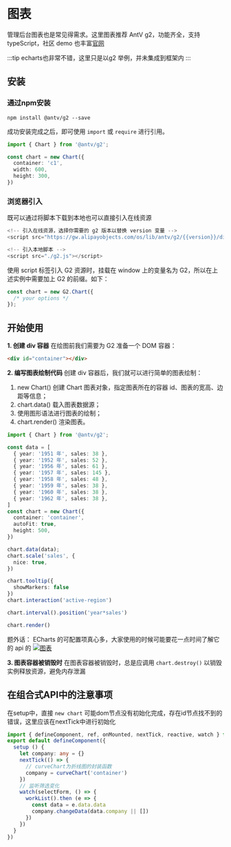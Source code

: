 # 图表

管理后台图表也是常见得需求。这里图表推荐 AntV g2，功能齐全，支持typeScript，社区 demo 也丰富[官网](https://g2.antv.vision/zh)

:::tip
echarts也非常不错，这里只是以g2 举例，并未集成到框架内
:::

## 安装

### 通过npm安装

```shell
npm install @antv/g2 --save
```

成功安装完成之后，即可使用 `import` 或 `require` 进行引用。

```ts
import { Chart } from '@antv/g2';

const chart = new Chart({
  container: 'c1',
  width: 600,
  height: 300,
})

```

### 浏览器引入

既可以通过将脚本下载到本地也可以直接引入在线资源

```js
<!-- 引入在线资源，选择你需要的 g2 版本以替换 version 变量 -->
<script src="https://gw.alipayobjects.com/os/lib/antv/g2/{{version}}/dist/g2.min.js"></script>

<!-- 引入本地脚本 -->
<script src="./g2.js"></script>

```

使用 script 标签引入 G2 资源时，挂载在 window 上的变量名为 G2，所以在上述实例中需要加上 G2 的前缀。如下：

```ts
const chart = new G2.Chart({
  /* your options */
});

```

## 开始使用

**1. 创建 div 容器** 在绘图前我们需要为 G2 准备一个 DOM 容器：

```html
<div id="container"></div>

```

**2. 编写图表绘制代码** 创建 div 容器后，我们就可以进行简单的图表绘制：

1. new Chart() 创建 Chart 图表对象，指定图表所在的容器 id、图表的宽高、边距等信息；
2. chart.data() 载入图表数据源；
3. 使用图形语法进行图表的绘制；
4. chart.render() 渲染图表。

```ts
import { Chart } from '@antv/g2';

const data = [
  { year: '1951 年', sales: 38 },
  { year: '1952 年', sales: 52 },
  { year: '1956 年', sales: 61 },
  { year: '1957 年', sales: 145 },
  { year: '1958 年', sales: 48 },
  { year: '1959 年', sales: 38 },
  { year: '1960 年', sales: 38 },
  { year: '1962 年', sales: 38 },
]
const chart = new Chart({
  container: 'container',
  autoFit: true,
  height: 500,
})

chart.data(data);
chart.scale('sales', {
  nice: true,
})

chart.tooltip({
  showMarkers: false
})
chart.interaction('active-region')

chart.interval().position('year*sales')

chart.render()

```

题外话： ECharts 的可配置项真心多，大家使用的时候可能要花一点时间了解它的 api 的 [![图表](http://www.lelebk.com/docs/img/chart.jpg)](http://www.lelebk.com/docs/img/chart.jpg)

**3. 图表容器被销毁时**
在图表容器被销毁时，总是应调用 `chart.destroy()` 以销毁实例释放资源，避免内存泄漏

## 在组合式API中的注意事项

在setup中，直接 `new chart` 可能dom节点没有初始化完成，存在id节点找不到的错误，这里应该在nextTick中进行初始化

```ts
import { defineComponent, ref, onMounted, nextTick, reactive, watch } from 'vue'
export default defineComponent({
  setup () {
    let company: any = {}
    nextTick(() => {
      // curveChart为折线图的封装函数
      company = curveChart('container')
    })
    // 监听筛选变化
    watch(selectForm, () => { 
      workList().then (e => {
        const data = e.data.data
        company.changeData(data.company || [])
      })
    })
  }
})
```